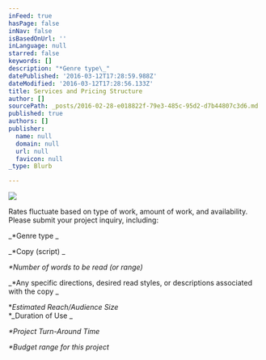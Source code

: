 ```yaml
---
inFeed: true
hasPage: false
inNav: false
isBasedOnUrl: ''
inLanguage: null
starred: false
keywords: []
description: "*Genre type\_"
datePublished: '2016-03-12T17:28:59.988Z'
dateModified: '2016-03-12T17:28:56.133Z'
title: Services and Pricing Structure
author: []
sourcePath: _posts/2016-02-28-e018822f-79e3-485c-95d2-d7b44807c3d6.md
published: true
authors: []
publisher:
  name: null
  domain: null
  url: null
  favicon: null
_type: Blurb

---
```

![](https://s3-us-west-2.amazonaws.com/the-grid-img/p/5acc8d0b9379fb24e4f9bcab9413d97f73384f27.jpg)

Rates fluctuate based on type of work, amount of work, and availability. Please submit your project inquiry, including:

_\*Genre type _

_\*Copy (script) _

_\*Number of words to be read (or range)_

_\*Any specific directions, desired read styles, or descriptions associated with the copy _

\*_Estimated Reach/Audience Size_  
\*_Duration of Use _

_\*Project Turn-Around Time_

_\*Budget range for this project_